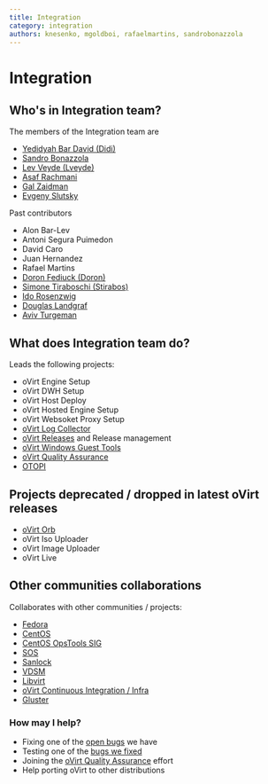 ```yaml
---
title: Integration
category: integration
authors: knesenko, mgoldboi, rafaelmartins, sandrobonazzola
---
```


# Integration

## Who's in Integration team?

The members of the Integration team are

*   [Yedidyah Bar David (Didi)](https://github.com/didib)
*   [Sandro Bonazzola](https://github.com/sandrobonazzola)
*   [Lev Veyde (Lveyde)](https://github.com/lveyde)
*   [Asaf Rachmani](https://github.com/arachmani)
*   [Gal Zaidman](https://github.com/Gal-Zaidman)
*   [Evgeny Slutsky](https://github.com/eslutsky)

Past contributors

*   Alon Bar-Lev
*   Antoni Segura Puimedon
*   David Caro
*   Juan Hernandez
*   Rafael Martins
*   [Doron Fediuck (Doron)](https://github.com/doron-fediuck)
*   [Simone Tiraboschi (Stirabos)](https://github.com/tiraboschi)
*   [Ido Rosenzwig](https://github.com/irosenzw)
*   [Douglas Landgraf](https://github.com/dougsland)
*   [Aviv Turgeman](https://github.com/avivtur)


## What does Integration team do?

Leads the following projects:

*   oVirt Engine Setup
*   oVirt DWH Setup
*   oVirt Host Deploy
*   oVirt Hosted Engine Setup
*   oVirt Websoket Proxy Setup
*   [oVirt Log Collector](/develop/developer-guide/engine/engine-tools.html#ovirt-log-collector)
*   [oVirt Releases](/develop/release-management/releases/) and Release management
*   [oVirt Windows Guest Tools](/develop/release-management/features/integration/windows-guest-tools.html)
*   [oVirt Quality Assurance](/develop/qa/index.html)
*   [OTOPI](/develop/developer-guide/engine/otopi.html)

## Projects deprecated / dropped in latest oVirt releases

*   [oVirt Orb](/dropped/ovirt-orb/index.html)
*   oVirt Iso Uploader
*   oVirt Image Uploader
*   oVirt Live

## Other communities collaborations

Collaborates with other communities / projects:

*   [Fedora](https://getfedora.org/)
*   [CentOS](http://centos.org/)
*   [CentOS OpsTools SIG](https://wiki.centos.org/SpecialInterestGroup/OpsTools)
*   [SOS](https://github.com/sosreport)
*   [Sanlock](https://pagure.io/sanlock)
*   [VDSM](/develop/developer-guide/vdsm/vdsm.html)
*   [Libvirt](http://libvirt.org/)
*   [oVirt Continuous Integration / Infra](/develop/infra/infrastructure.html)
*   [Gluster](http://www.gluster.org/)

### How may I help?

*   Fixing one of the [open bugs](https://bugzilla.redhat.com/buglist.cgi?quicksearch=cf_ovirt_team%3Aintegration%20status%3Anew) we have
*   Testing one of the [bugs we fixed](https://bugzilla.redhat.com/buglist.cgi?quicksearch=cf_ovirt_team%3Aintegration%20status%3Amodifed%2Con_qa)
*   Joining the [oVirt Quality Assurance](/develop/qa/index.html) effort
*   Help porting oVirt to other distributions
